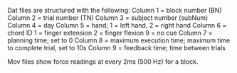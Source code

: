 Dat files are structured with the following:
  Column 1 = block number (BN)
  Column 2 = trial number (TN)
  Column 3 = subject number (subNum)
  Column 4 = day
  Column 5 = hand; 1 = left hand, 2 = right hand
  Column 6 = chord ID
    1 = finger extension
    2 = finger flexion
    9 = no cue
  Column 7 = planning time; set to 0
  Column 8 = maximum execution time; maximum time to complete trial, set to 10s
  Column 9 = feedback time; time between trials

Mov files show force readings at every 2ms (500 Hz) for a block. 
